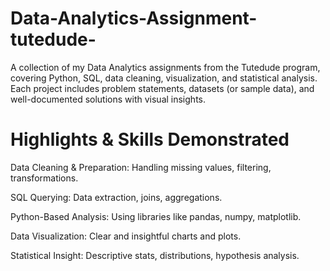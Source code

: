 # Data-Analytics-Assignment-tutedude-
A collection of my Data Analytics assignments from the Tutedude program, covering Python, SQL, data cleaning, visualization, and statistical analysis. Each project includes problem statements, datasets (or sample data), and well-documented solutions with visual insights.

# Highlights & Skills Demonstrated

Data Cleaning & Preparation: Handling missing values, filtering, transformations.

SQL Querying: Data extraction, joins, aggregations.

Python-Based Analysis: Using libraries like pandas, numpy, matplotlib.

Data Visualization: Clear and insightful charts and plots.

Statistical Insight: Descriptive stats, distributions, hypothesis analysis.
